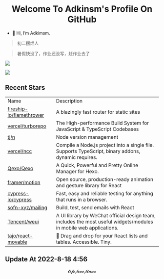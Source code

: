 <h1 align="center">Welcome To Adkinsm's Profile On GitHub</h1>

- 👋 Hi, I’m Adkimsm.

> 初二摆烂人

> 暑假快没了，作业还没写，赶作业去了

![](https://github-readme-stats.vercel.app/api?username=adkimsm&show_icons=true&count_private=true&hide=prs&theme=default_repocard)

![](https://github-readme-stats.vercel.app/api/top-langs/?username=adkimsm&layout=compact)

## Recent Stars

<table>
  <tr>
    <td>Name</td>
    <td>Description</td>
  </tr>
  
  <tr>
    <td><a href=https://github.com/fireship-io/flamethrower>fireship-io/flamethrower</a></td>
    <td>A blazingly fast router for static sites</td>
  </tr>
  <tr>
    <td><a href=https://github.com/vercel/turborepo>vercel/turborepo</a></td>
    <td>The High-performance Build System for JavaScript & TypeScript Codebases</td>
  </tr>
  <tr>
    <td><a href=https://github.com/tj/n>tj/n</a></td>
    <td>Node version management</td>
  </tr>
  <tr>
    <td><a href=https://github.com/vercel/ncc>vercel/ncc</a></td>
    <td>Compile a Node.js project into a single file. Supports TypeScript, binary addons, dynamic requires.</td>
  </tr>
  <tr>
    <td><a href=https://github.com/Qexo/Qexo>Qexo/Qexo</a></td>
    <td>A Quick, Powerful and Pretty Online Manager for Hexo. </td>
  </tr>
  <tr>
    <td><a href=https://github.com/framer/motion>framer/motion</a></td>
    <td>Open source, production-ready animation and gesture library for React</td>
  </tr>
  <tr>
    <td><a href=https://github.com/cypress-io/cypress>cypress-io/cypress</a></td>
    <td>Fast, easy and reliable testing for anything that runs in a browser.</td>
  </tr>
  <tr>
    <td><a href=https://github.com/sofn-xyz/mailing>sofn-xyz/mailing</a></td>
    <td>Build, test, send emails with React</td>
  </tr>
  <tr>
    <td><a href=https://github.com/Tencent/weui>Tencent/weui</a></td>
    <td>A UI library by WeChat official design team, includes the most useful widgets/modules in mobile web applications.</td>
  </tr>
  <tr>
    <td><a href=https://github.com/tajo/react-movable>tajo/react-movable</a></td>
    <td>🔀 Drag and drop for your React lists and tables. Accessible. Tiny.</td>
  </tr>
</table>

Update At 2022-8-18    4:56
---
<p align="center">𝓵𝓲𝓯𝓮,𝓵𝓸𝓿𝓮,𝓵𝓲𝓷𝓾𝔁</p>
